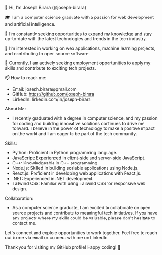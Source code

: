 👋 Hi, I’m Joseph Birara (@joseph-birara)

🎓 I am a computer science graduate with a passion for web development and artificial intelligence.

🌱 I’m constantly seeking opportunities to expand my knowledge and stay up-to-date with the latest technologies and trends in the tech industry.

👀 I’m interested in working on web applications, machine learning projects, and contributing to open source software.

💼 Currently, I am actively seeking employment opportunities to apply my skills and contribute to exciting tech projects.

📫 How to reach me:
   - Email: joseph.birara@gmail.com
   - GitHub: https://github.com/joseph-birara
   - LinkedIn: linkedin.com/in/joseph-birara

About Me:
- I recently graduated with a degree in computer science, and my passion for coding and building innovative solutions continues to drive me forward. I believe in the power of technology to make a positive impact on the world and I am eager to be part of the tech community.

Skills:
- Python: Proficient in Python programming language.
- JavaScript: Experienced in client-side and server-side JavaScript.
- C++: Knowledgeable in C++ programming.
- Node.js: Skilled in building scalable applications using Node.js.
- React.js: Proficient in developing web applications with React.js.
- .NET: Experienced in .NET development.
- Tailwind CSS: Familiar with using Tailwind CSS for responsive web design.

Collaboration:
- As a computer science graduate, I am excited to collaborate on open source projects and contribute to meaningful tech initiatives. If you have any projects where my skills could be valuable, please don't hesitate to contact me.

Let's connect and explore opportunities to work together. Feel free to reach out to me via email or connect with me on LinkedIn!

Thank you for visiting my GitHub profile! Happy coding! 🚀


<!---
joseph-birara/joseph-birara is a ✨ special ✨ repository because its `README.md` (this file) appears on your GitHub profile.
You can click the Preview link to take a look at your changes.
--->
